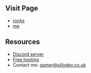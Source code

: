 ## Visit Page
- [rocks](https://gamer3514.rocks)
- [me](https://gamer3514.me)
## Resources

- [Discord server](https://discord.gg/3qvpkgWSbF)
- [Free hosting](https://panel.sillydev.co.uk)
- Contact me: gamer@sillydev.co.uk
